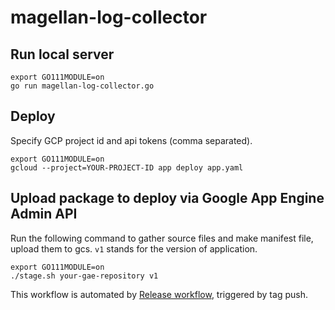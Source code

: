 # magellan-log-collector

## Run local server

```
export GO111MODULE=on
go run magellan-log-collector.go
```

## Deploy

Specify GCP project id and api tokens (comma separated).

```
export GO111MODULE=on
gcloud --project=YOUR-PROJECT-ID app deploy app.yaml
```

## Upload package to deploy via Google App Engine Admin API

Run the following command to gather source files and make manifest file, upload them to gcs.
`v1` stands for the version of application.

```
export GO111MODULE=on
./stage.sh your-gae-repository v1
```

This workflow is automated by [Release workflow](.github/workflows/release.yml),
triggered by tag push.

